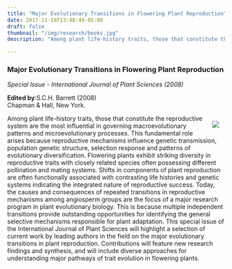 ```yaml
---
title: "Major Evolutionary Transitions in Flowering Plant Reproduction"
date: 2017-11-16T13:48:49-05:00
draft: false
thumbnail: "/img/research/books.jpg"
description: "Among plant life-history traits, those that constitute the reproductive system are the most influential in governing macroevolutionary patterns and microevolutionary processes. This fundamental role arises because reproductive mechanisms influence genetic transmission, population genetic structure, selection response and patterns of evolutionary diversification."

---
```







### Major Evolutionary Transitions in Flowering Plant Reproduction

_Special Issue - International Journal of Plant Sciences (2008)_

__Edited by__:S.C.H. Barrett (2008)  
Chapman & Hall, New York.


<img src="/img/research/books.jpg" align="right" style="margin: 10pt">

Among plant life-history traits, those that constitute the reproductive system are the most influential in governing macroevolutionary patterns and microevolutionary processes. This fundamental role arises because reproductive mechanisms influence genetic transmission, population genetic structure, selection response and patterns of evolutionary diversification. Flowering plants exhibit striking diversity in reproductive traits with closely related species often possessing different pollination and mating systems. Shifts in components of plant reproduction are often functionally associated with contrasting life histories and genetic systems indicating the integrated nature of reproductive success. Today, the causes and consequences of repeated transitions in reproductive mechanisms among angiosperm groups are the focus of a major research program in plant evolutionary biology. This is because multiple independent transitions provide outstanding opportunities for identifying the general selective mechanisms responsible for plant adaptation. This special issue of the International Journal of Plant Sciences will highlight a selection of current work by leading authors in the field on the major evolutionary transitions in plant reproduction. Contributions will feature new research findings and synthesis, and will include diverse approaches for understanding major pathways of trait evolution in flowering plants.

